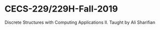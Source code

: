 # CECS-229/229H-Fall-2019
Discrete Structures with Computing Applications II. Taught by Ali Sharifian

